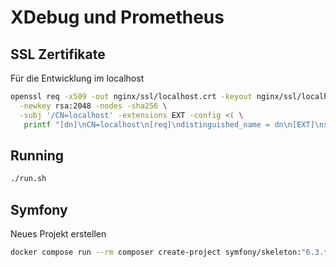 # XDebug und Prometheus
## SSL Zertifikate
Für die Entwicklung im localhost
```bash
openssl req -x509 -out nginx/ssl/localhost.crt -keyout nginx/ssl/localhost.key \
  -newkey rsa:2048 -nodes -sha256 \
  -subj '/CN=localhost' -extensions EXT -config <( \
   printf "[dn]\nCN=localhost\n[req]\ndistinguished_name = dn\n[EXT]\nsubjectAltName=DNS:localhost\nkeyUsage=digitalSignature\nextendedKeyUsage=serverAuth")
```
## Running
```bash
./run.sh
```

## Symfony
Neues Projekt erstellen
```bash
docker compose run --rm composer create-project symfony/skeleton:"6.3.*" .
```
